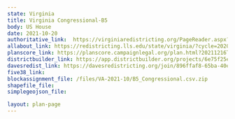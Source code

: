 ```yaml
---
state: Virginia
title: Virginia Congressional-B5
body: US House
date: 2021-10-20
authoritative_link:  https://virginiaredistricting.org/PageReader.aspx?page=2021PlanData
allabout_link: https://redistricting.lls.edu/state/virginia/?cycle=2020&level=Congress&startdate=
planscore_link: https://planscore.campaignlegal.org/plan.html?20211216T175039.613411608Z
districtbuilder_link: https://app.districtbuilder.org/projects/6e75f25e-95dd-49c6-8996-d1906cf50c33
davesredist_link: https://davesredistricting.org/join/896ffaf8-65ba-40ec-86b7-c1bfde1a6e99
five38_link:
blockassignment_file: /files/VA-2021-10/B5_Congressional.csv.zip
shapefile_file:
simplegeojson_file:

layout: plan-page
---
```

